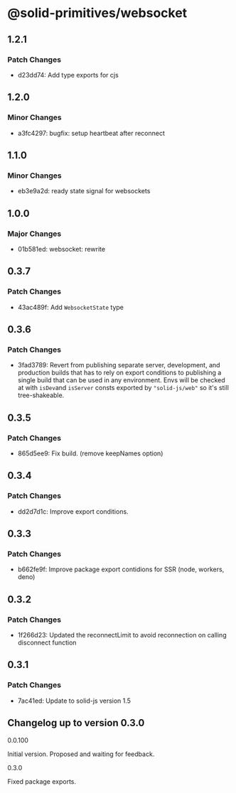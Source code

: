 # @solid-primitives/websocket

## 1.2.1

### Patch Changes

- d23dd74: Add type exports for cjs

## 1.2.0

### Minor Changes

- a3fc4297: bugfix: setup heartbeat after reconnect

## 1.1.0

### Minor Changes

- eb3e9a2d: ready state signal for websockets

## 1.0.0

### Major Changes

- 01b581ed: websocket: rewrite

## 0.3.7

### Patch Changes

- 43ac489f: Add `WebsocketState` type

## 0.3.6

### Patch Changes

- 3fad3789: Revert from publishing separate server, development, and production builds that has to rely on export conditions
  to publishing a single build that can be used in any environment.
  Envs will be checked at with `isDev`and `isServer` consts exported by `"solid-js/web"` so it's still tree-shakeable.

## 0.3.5

### Patch Changes

- 865d5ee9: Fix build. (remove keepNames option)

## 0.3.4

### Patch Changes

- dd2d7d1c: Improve export conditions.

## 0.3.3

### Patch Changes

- b662fe9f: Improve package export contidions for SSR (node, workers, deno)

## 0.3.2

### Patch Changes

- 1f266d23: Updated the reconnectLimit to avoid reconnection on calling disconnect function

## 0.3.1

### Patch Changes

- 7ac41ed: Update to solid-js version 1.5

## Changelog up to version 0.3.0

0.0.100

Initial version. Proposed and waiting for feedback.

0.3.0

Fixed package exports.
